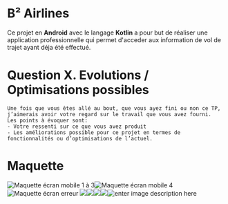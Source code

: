 # B² Airlines

Ce projet en **Android** avec le langage **Kotlin** a pour but de réaliser une application professionnelle qui permet d'acceder aux information de vol de trajet ayant déja été effectué. 

# Question X. Evolutions / Optimisations possibles

    Une fois que vous êtes allé au bout, que vous ayez fini ou non ce TP, 
    j’aimerais avoir votre regard sur le travail que vous avez fourni. 
    Les points à évoquer sont:
    - Votre ressenti sur ce que vous avez produit
    - Les améliorations possible pour ce projet en termes de 
    fonctionnalités ou d’optimisations de l’actuel.


# Maquette

![Maquette écran mobile 1 à 3](https://i.imgur.com/9T812Ln.png)![Maquette écran mobile 4](https://i.imgur.com/BX5QvGu.png)![Maquette écran erreur](https://i.imgur.com/A4Wcg6V.png)
![](https://i.imgur.com/eDWTAo7.png)![](https://i.imgur.com/nbHETvr.png)![](https://i.imgur.com/777AXiF.png)![](https://i.imgur.com/UBfrB7w.png)![enter image description here](https://i.imgur.com/LYiZSDp.png)

